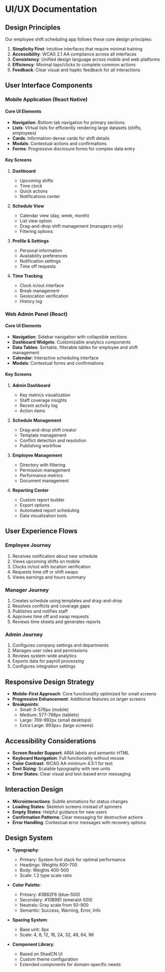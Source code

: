 # UI/UX Documentation

## Design Principles

Our employee shift scheduling app follows these core design principles:

1. **Simplicity First**: Intuitive interfaces that require minimal training
2. **Accessibility**: WCAG 2.1 AA compliance across all interfaces
3. **Consistency**: Unified design language across mobile and web platforms
4. **Efficiency**: Minimal taps/clicks to complete common actions
5. **Feedback**: Clear visual and haptic feedback for all interactions

## User Interface Components

### Mobile Application (React Native)

#### Core UI Elements

- **Navigation**: Bottom tab navigation for primary sections
- **Lists**: Virtual lists for efficiently rendering large datasets (shifts, employees)
- **Cards**: Information-dense cards for shift details
- **Modals**: Contextual actions and confirmations
- **Forms**: Progressive disclosure forms for complex data entry

#### Key Screens

1. **Dashboard**

   - Upcoming shifts
   - Time clock
   - Quick actions
   - Notifications center

2. **Schedule View**

   - Calendar view (day, week, month)
   - List view option
   - Drag-and-drop shift management (managers only)
   - Filtering options

3. **Profile & Settings**

   - Personal information
   - Availability preferences
   - Notification settings
   - Time off requests

4. **Time Tracking**
   - Clock in/out interface
   - Break management
   - Geolocation verification
   - History log

### Web Admin Panel (React)

#### Core UI Elements

- **Navigation**: Sidebar navigation with collapsible sections
- **Dashboard Widgets**: Customizable analytics components
- **Data Tables**: Sortable, filterable tables for employee and shift management
- **Calendar**: Interactive scheduling interface
- **Modals**: Contextual forms and confirmations

#### Key Screens

1. **Admin Dashboard**

   - Key metrics visualization
   - Staff coverage insights
   - Recent activity log
   - Action items

2. **Schedule Management**

   - Drag-and-drop shift creator
   - Template management
   - Conflict detection and resolution
   - Publishing workflow

3. **Employee Management**

   - Directory with filtering
   - Permission management
   - Performance metrics
   - Document management

4. **Reporting Center**
   - Custom report builder
   - Export options
   - Automated report scheduling
   - Data visualization tools

## User Experience Flows

### Employee Journey

1. Receives notification about new schedule
2. Views upcoming shifts on mobile
3. Clocks in/out with location verification
4. Requests time off or shift swaps
5. Views earnings and hours summary

### Manager Journey

1. Creates schedule using templates and drag-and-drop
2. Resolves conflicts and coverage gaps
3. Publishes and notifies staff
4. Approves time off and swap requests
5. Reviews time sheets and generates reports

### Admin Journey

1. Configures company settings and departments
2. Manages user roles and permissions
3. Reviews system-wide analytics
4. Exports data for payroll processing
5. Configures integration settings

## Responsive Design Strategy

- **Mobile-First Approach**: Core functionality optimized for small screens
- **Progressive Enhancement**: Additional features on larger screens
- **Breakpoints**:
  - Small: 0-576px (mobile)
  - Medium: 577-768px (tablets)
  - Large: 769-992px (small desktops)
  - Extra Large: 993px+ (large screens)

## Accessibility Considerations

- **Screen Reader Support**: ARIA labels and semantic HTML
- **Keyboard Navigation**: Full functionality without mouse
- **Color Contrast**: WCAG AA minimum 4.5:1 for text
- **Text Sizing**: Scalable typography with rem units
- **Error States**: Clear visual and text-based error messaging

## Interaction Design

- **Microinteractions**: Subtle animations for status changes
- **Loading States**: Skeleton screens instead of spinners
- **Empty States**: Helpful guidance for new users
- **Confirmation Patterns**: Clear messaging for destructive actions
- **Error Handling**: Contextual error messages with recovery options

## Design System

- **Typography**:

  - Primary: System font stack for optimal performance
  - Headings: Weights 600-700
  - Body: Weights 400-500
  - Scale: 1.2 type scale ratio

- **Color Palette**:

  - Primary: #3B82F6 (blue-500)
  - Secondary: #10B981 (emerald-500)
  - Neutrals: Gray scale from 50-900
  - Semantic: Success, Warning, Error, Info

- **Spacing System**:

  - Base unit: 4px
  - Scale: 4, 8, 12, 16, 24, 32, 48, 64, 96

- **Component Library**:
  - Based on ShadCN UI
  - Custom theme configuration
  - Extended components for domain-specific needs
